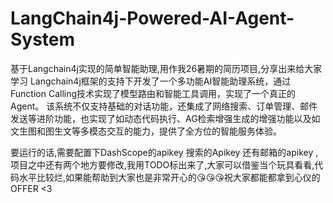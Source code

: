# LangChain4j-Powered-AI-Agent-System
基于Langchain4j实现的简单智能助理,用作我26暑期的简历项目,分享出来给大家学习 Langchain4j框架的支持下开发了一个多功能AI智能助理系统，通过Function Calling技术实现了模型路由和智能工具调用，实现了一个真正的Agent。
该系统不仅支持基础的对话功能，还集成了网络搜索、订单管理、邮件发送等进阶功能，也实现了如动态代码执行、AG检索增强生成的增强功能以及如文生图和图生文等多模态交互的能力，提供了全方位的智能服务体验。

要运行的话,需要配置下DashScope的apikey 搜索的Apikey 还有邮箱的apikey ,项目之中还有两个地方要修改,我用TODO标出来了,大家可以借鉴当个玩具看看,代码水平比较烂,如果能帮助到大家也是非常开心的😘😘😘祝大家都能都拿到心仪的OFFER <3

